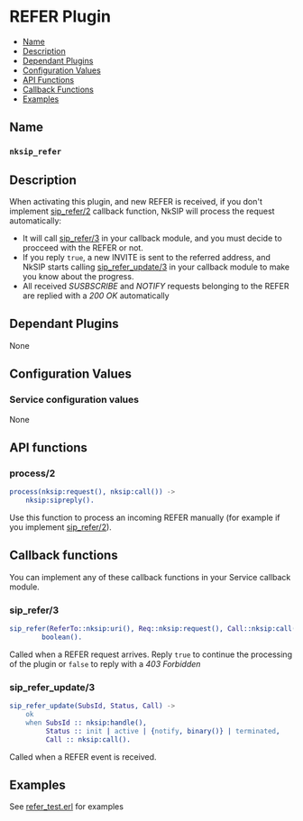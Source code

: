# REFER Plugin

* [Name](#name)
* [Description](#description)
* [Dependant Plugins](#dependant-plugins)
* [Configuration Values](#configuration-values)
* [API Functions](#api-functions)
* [Callback Functions](#callback-functions)
* [Examples](#examples)


## Name
### `nksip_refer`


## Description

When activating this plugin, and new REFER is received, if you don't implement [sip_refer/2](../reference/callback_functions.md#sip_refer2) callback function, NkSIP will process the request automatically:
* It will call [sip_refer/3](#sip_refer3) in your callback module, and you must decide to procceed with the REFER or not.
* If you reply `true`, a new INVITE is sent to the referred address, and NkSIP starts calling [sip_refer_update/3](#sip_refer_update3) in your callback module to make you know about the progress.
* All received _SUSBSCRIBE_ and _NOTIFY_ requests belonging to the REFER are replied with a _200 OK_ automatically


## Dependant Plugins

None


## Configuration Values

### Service configuration values

None


## API functions

### process/2

```erlang
process(nksip:request(), nksip:call()) ->
    nksip:sipreply().
```

Use this function to process an incoming REFER manually (for example if you implement [sip_refer/2](../reference/callback_functions.md#sip_refer2)).



## Callback functions

You can implement any of these callback functions in your Service callback module.


### sip_refer/3

```erlang
sip_refer(ReferTo::nksip:uri(), Req::nksip:request(), Call::nksip:call()) ->
        boolean().
```

Called when a REFER request arrives. Reply `true` to continue the processing of the plugin or `false` to reply with a _403 Forbidden_
    

### sip_refer_update/3

```erlang
sip_refer_update(SubsId, Status, Call) ->
	ok
	when SubsId :: nksip:handle(), 
		 Status :: init | active | {notify, binary()} | terminated,
		 Call :: nksip:call().
```

Called when a REFER event is received.


## Examples

See [refer_test.erl](../../test/refer_test.erl) for examples
